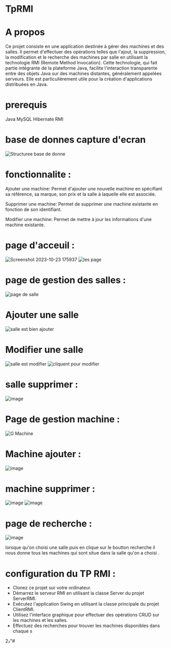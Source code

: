 # TpRMI

# A propos 
Ce projet consiste en une application destinée à gérer des machines et des salles. Il permet d'effectuer des opérations telles que l'ajout, la suppression, la modification et le recherche des machines par salle en utilisant la technologie RMI (Remote Method Invocation). Cette technologie, qui fait partie intégrante de la plateforme Java, facilite l'interaction transparente entre des objets Java sur des machines distantes, généralement appelées serveurs. Elle est particulièrement utile pour la création d'applications distribuées en Java.
# prerequis
Java
MySQL 
Hibernate 
RMI 
# base de donnes capture d'ecran 
![Structuree base de donne](https://github.com/simo-laaouibi/TpRMI/assets/148088062/23aee763-6c7e-4ef3-8a7b-696bfd82e580)

# fonctionnalite :

Ajouter une machine: Permet d'ajouter une nouvelle machine en spécifiant sa référence, sa marque, son prix et la salle à laquelle elle est associée.


Supprimer une machine: Permet de supprimer une machine existante en fonction de son identifiant.

Modifier une machine: Permet de mettre à jour les informations d'une machine existante.


# page d'acceuil :
![Screenshot 2023-10-23 175937](https://github.com/simo-laaouibi/TpRMI/assets/148088062/9b3f2ad5-f4ab-4ab7-91ee-29b27f5ddd39)
![les page ](https://github.com/simo-laaouibi/TpRMI/assets/148088062/e345e55e-f90d-494d-8d2c-08ef146080d4)
# page de gestion des salles :
![page de salle](https://github.com/simo-laaouibi/TpRMI/assets/148088062/d9e51474-8be5-4070-a376-6061fb62bf19)
# Ajouter une salle 
![salle est bien ajouter](https://github.com/simo-laaouibi/TpRMI/assets/148088062/c01ec812-7130-407e-8d24-81f40feb305e)
# Modifier une salle 
![salle est modifier](https://github.com/simo-laaouibi/TpRMI/assets/148088062/01b492be-b660-42e7-95de-da8755aab99d)
![cliquent pour modifier ](https://github.com/simo-laaouibi/TpRMI/assets/148088062/e227f18d-d36f-439d-bf4d-378d7ebb486c)
# salle supprimer :
![image](https://github.com/simo-laaouibi/TpRMI/assets/148088062/650f1f88-7e47-481a-bfe3-8db0745c9ba0)



# Page de gestion machine :
![G Machine](https://github.com/simo-laaouibi/TpRMI/assets/148088062/2766047a-036c-4b29-8905-36845c49ad1f)

# Machine ajouter :
![image](https://github.com/simo-laaouibi/TpRMI/assets/148088062/01476a73-cddd-45cb-bc51-68c13c3be689)

# machine supprimer :
![image](https://github.com/simo-laaouibi/TpRMI/assets/148088062/1ed0f484-5b19-4b51-888f-af1a3d52961d)
![image](https://github.com/simo-laaouibi/TpRMI/assets/148088062/d8089897-8d60-4153-9128-a39b343933ce)

# page de recherche :

![image](https://github.com/simo-laaouibi/TpRMI/assets/148088062/790f37dc-f88e-4fc5-a900-f70c867e7e1e)

lorsque qu'on choisi une salle puis en clique sur le boutton recherche il nous donne tous les machines qui sont situe dans la salle qu'on a choisi .


# configuration du TP RMI :

- Clonez ce projet sur votre ordinateur.
- Démarrez le serveur RMI en utilisant la classe Server du projet ServerRMI.
- Exécutez l'application Swing en utilisant la classe principale du projet ClientRMI.
- Utilisez l'interface graphique pour effectuer des opérations CRUD sur les machines et les salles.
- Effectuez des recherches pour trouver les machines disponibles dans chaque s











2د"#





